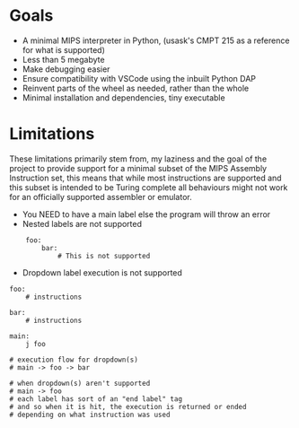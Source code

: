 
# Goals

- A minimal MIPS interpreter in Python, (usask's CMPT 215 as a reference for what is supported)
- Less than 5 megabyte
- Make debugging easier
- Ensure compatibility with VSCode using the inbuilt Python DAP
- Reinvent parts of the wheel as needed, rather than the whole
- Minimal installation and dependencies, tiny executable

# Limitations

These limitations primarily stem from, my laziness and the goal of the project to provide support for a minimal 
subset of the MIPS Assembly Instruction set, this means that while most instructions are supported and this subset is
intended to be Turing complete all behaviours might not work for an officially supported assembler or emulator.

- You NEED to have a main label else the program will throw an error
- Nested labels are not supported
```
    foo:
        bar:
            # This is not supported
```
- Dropdown label execution is not supported
```
foo:
    # instructions

bar:
    # instructions

main:
    j foo

# execution flow for dropdown(s)
# main -> foo -> bar

# when dropdown(s) aren't supported
# main -> foo
# each label has sort of an "end label" tag
# and so when it is hit, the execution is returned or ended
# depending on what instruction was used
```